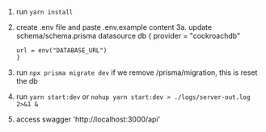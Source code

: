  1. run `yarn install`
 2. create .env file and paste .env.example content
 3a. update schema/schema.prisma
        datasource db {
        provider = "cockroachdb"

        url = env("DATABASE_URL")
        }

 3. run `npx prisma migrate dev`    if we remove /prisma/migration, this is reset the db
 4. run `yarn start:dev` or `nohup yarn start:dev > ./logs/server-out.log 2>&1 &`
 5. access swagger 'http://localhost:3000/api'
